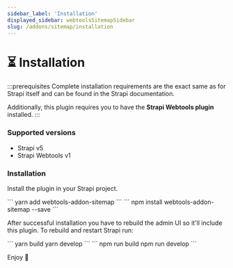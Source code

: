 ```yaml
---
sidebar_label: 'Installation'
displayed_sidebar: webtoolsSitemapSidebar
slug: /addons/sitemap/installation
---
```


# ⏳ Installation

:::prerequisites
Complete installation requirements are the exact same as for Strapi itself and can be found in the Strapi documentation.

Additionally, this plugin requires you to have the **Strapi Webtools plugin** installed.
:::

### Supported versions

- Strapi v5
- Strapi Webtools v1

### Installation

Install the plugin in your Strapi project.

<Tabs groupId="yarn-npm">
  <TabItem value="yarn" label="Yarn">
    ```
    yarn add webtools-addon-sitemap
    ```
  </TabItem>
  <TabItem value="npm" label="NPM">
    ```
    npm install webtools-addon-sitemap --save
    ```
  </TabItem>
</Tabs>

After successful installation you have to rebuild the admin UI so it'll include this plugin. To rebuild and restart Strapi run:

<Tabs groupId="yarn-npm">
  <TabItem value="yarn" label="Yarn">
    ```
    yarn build
    yarn develop
    ```
  </TabItem>
  <TabItem value="npm" label="NPM">
    ```
    npm run build
    npm run develop
    ```
  </TabItem>
</Tabs>

Enjoy 🎉
